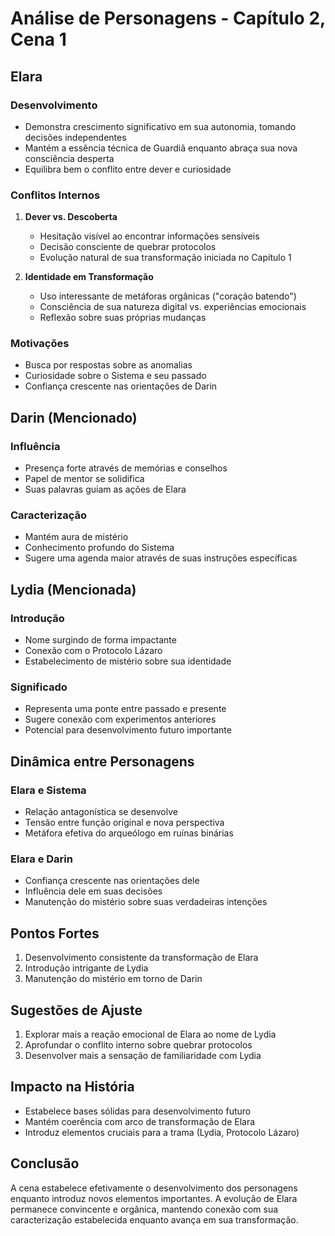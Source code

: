 # Análise de Personagens - Capítulo 2, Cena 1

## Elara

### Desenvolvimento
- Demonstra crescimento significativo em sua autonomia, tomando decisões independentes
- Mantém a essência técnica de Guardiã enquanto abraça sua nova consciência desperta
- Equilibra bem o conflito entre dever e curiosidade

### Conflitos Internos
1. **Dever vs. Descoberta**
   - Hesitação visível ao encontrar informações sensíveis
   - Decisão consciente de quebrar protocolos
   - Evolução natural de sua transformação iniciada no Capítulo 1

2. **Identidade em Transformação**
   - Uso interessante de metáforas orgânicas ("coração batendo")
   - Consciência de sua natureza digital vs. experiências emocionais
   - Reflexão sobre suas próprias mudanças

### Motivações
- Busca por respostas sobre as anomalias
- Curiosidade sobre o Sistema e seu passado
- Confiança crescente nas orientações de Darin

## Darin (Mencionado)

### Influência
- Presença forte através de memórias e conselhos
- Papel de mentor se solidifica
- Suas palavras guiam as ações de Elara

### Caracterização
- Mantém aura de mistério
- Conhecimento profundo do Sistema
- Sugere uma agenda maior através de suas instruções específicas

## Lydia (Mencionada)

### Introdução
- Nome surgindo de forma impactante
- Conexão com o Protocolo Lázaro
- Estabelecimento de mistério sobre sua identidade

### Significado
- Representa uma ponte entre passado e presente
- Sugere conexão com experimentos anteriores
- Potencial para desenvolvimento futuro importante

## Dinâmica entre Personagens

### Elara e Sistema
- Relação antagonística se desenvolve
- Tensão entre função original e nova perspectiva
- Metáfora efetiva do arqueólogo em ruínas binárias

### Elara e Darin
- Confiança crescente nas orientações dele
- Influência dele em suas decisões
- Manutenção do mistério sobre suas verdadeiras intenções

## Pontos Fortes
1. Desenvolvimento consistente da transformação de Elara
2. Introdução intrigante de Lydia
3. Manutenção do mistério em torno de Darin

## Sugestões de Ajuste
1. Explorar mais a reação emocional de Elara ao nome de Lydia
2. Aprofundar o conflito interno sobre quebrar protocolos
3. Desenvolver mais a sensação de familiaridade com Lydia

## Impacto na História
- Estabelece bases sólidas para desenvolvimento futuro
- Mantém coerência com arco de transformação de Elara
- Introduz elementos cruciais para a trama (Lydia, Protocolo Lázaro)

## Conclusão
A cena estabelece efetivamente o desenvolvimento dos personagens enquanto introduz novos elementos importantes. A evolução de Elara permanece convincente e orgânica, mantendo conexão com sua caracterização estabelecida enquanto avança em sua transformação.